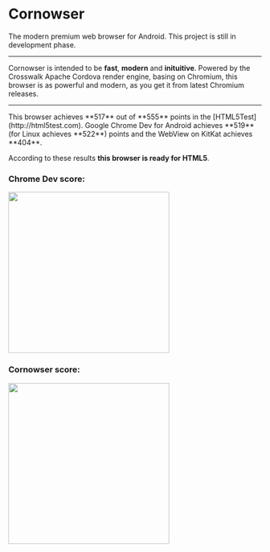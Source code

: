 # Cornowser
The modern premium web browser for Android. This project is still in development phase.


<hr />

Cornowser is intended to be **fast**, **modern** and **inituitive**.
Powered by the Crosswalk Apache Cordova render engine, basing on Chromium, this browser is as powerful and modern, as you get it from latest Chromium releases.


<hr />
This browser achieves **517** out of **555** points in the [HTML5Test](http://html5test.com).
Google Chrome Dev for Android achieves **519** (for Linux achieves **522**) points and the WebView on KitKat achieves **404**.

According to these results **this browser is ready for HTML5**.

### Chrome Dev score:
<img src="http://xdevs23.bplaced.com/upload/img/Chromedev_htscore.png" width="320" />

### Cornowser score:
<img src="http://xdevs23.bplaced.com/upload/img/Cornowser_htscore.png" width="320" />
